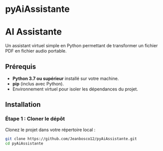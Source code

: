 # pyAiAssistante
# AI Assistante

Un assistant virtuel simple en Python permettant de transformer un fichier PDF en fichier audio portable.

## Prérequis
- **Python 3.7 ou supérieur** installé sur votre machine.
- **pip** (inclus avec Python).
- Environnement virtuel pour isoler les dépendances du projet.

## Installation

### Étape 1 : Cloner le dépôt
Clonez le projet dans votre répertoire local :

```bash
git clone https://github.com/Jeanbosco12/pyAiAssistante.git
cd pyAiAssistante
